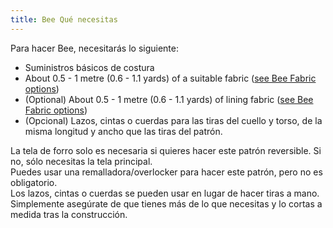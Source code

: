 ```yaml
---
title: Bee Qué necesitas
---
```


Para hacer Bee, necesitarás lo siguiente:

- Suministros básicos de costura
- About 0.5 - 1 metre (0.6 - 1.1 yards) of a suitable fabric ([see Bee Fabric options](/docs/patterns/bee/fabric/))
- (Optional) About 0.5 - 1 metre (0.6 - 1.1 yards) of lining fabric ([see Bee Fabric options](/docs/patterns/bee/fabric/))
- (Opcional) Lazos, cintas o cuerdas para las tiras del cuello y torso, de la misma longitud y ancho que las tiras del patrón.

<Note>

La tela de forro solo es necesaria si quieres hacer este patrón reversible. Si no, sólo necesitas la tela principal.\
Puedes usar una remalladora/overlocker para hacer este patrón, pero no es obligatorio.\
Los lazos, cintas o cuerdas se pueden usar en lugar de hacer tiras a mano. Simplemente asegúrate de que tienes más de lo que necesitas y lo cortas a medida tras la construcción.

</Note>

